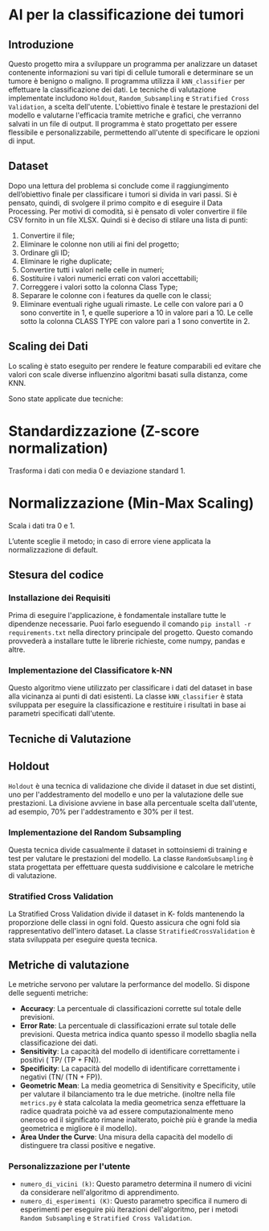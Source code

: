 # AI per la classificazione dei tumori

## Introduzione

Questo progetto mira a sviluppare un programma per analizzare un dataset contenente informazioni su vari tipi di cellule tumorali e determinare se un tumore è benigno o maligno. Il programma utilizza il `kNN_classifier` per effettuare la classificazione dei dati. Le tecniche di valutazione implementate includono `Holdout`, `Random_Subsampling` e `Stratified Cross Validation`, a scelta dell'utente. L'obiettivo finale è testare le prestazioni del modello e valutarne l'efficacia tramite metriche e grafici, che verranno salvati in un file di output. Il programma è stato progettato per essere flessibile e personalizzabile, permettendo all'utente di specificare le opzioni di input.

## Dataset
Dopo una lettura del problema si conclude come il raggiungimento dell’obiettivo finale per classificare i tumori si divida in vari passi. Si è pensato, quindi, di svolgere il primo compito e di eseguire il Data Processing. Per motivi di comodità, si è pensato di voler convertire il file CSV fornito in un file XLSX. Quindi si è deciso di stilare una lista di punti:

1)	Convertire il file;
2)	Eliminare le colonne non utili ai fini del progetto;
3)	Ordinare gli ID;
4)	Eliminare le righe duplicate;
5)	Convertire tutti i valori nelle celle in numeri;
6)	Sostituire i valori numerici errati con valori accettabili;
7)	Correggere i valori sotto la colonna Class Type;
8)	Separare le colonne con i features da quelle con le classi;
9)	Eliminare eventuali righe uguali rimaste.
Le celle con valore pari a 0 sono convertite in 1, e quelle superiore a 10 in valore pari a 10.
Le celle sotto la colonna CLASS TYPE con valore pari a 1 sono convertite in 2.

## Scaling dei Dati
Lo scaling è stato eseguito per rendere le feature comparabili ed evitare che valori con scale diverse influenzino algoritmi basati sulla distanza, come KNN.

Sono state applicate due tecniche:

# Standardizzazione (Z-score normalization)
Trasforma i dati con media 0 e deviazione standard 1.

# Normalizzazione (Min-Max Scaling)
Scala i dati tra 0 e 1.

L’utente sceglie il metodo; in caso di errore viene applicata la normalizzazione di default.

## Stesura del codice

### Installazione dei Requisiti

Prima di eseguire l'applicazione, è fondamentale installare tutte le dipendenze necessarie. Puoi farlo eseguendo il comando `pip install -r requirements.txt` nella directory principale del progetto. Questo comando provvederà a installare tutte le librerie richieste, come numpy, pandas e altre.

### Implementazione del Classificatore k-NN

Questo algoritmo viene utilizzato per classificare i dati del dataset in base alla vicinanza ai punti di dati esistenti. La classe `kNN_classifier` è stata sviluppata per eseguire la classificazione e restituire i risultati in base ai parametri specificati dall'utente.


## Tecniche di Valutazione
## Holdout
`Holdout` è una tecnica di validazione che divide il dataset in due set distinti, uno per l'addestramento del modello e uno per la valutazione delle sue prestazioni. La divisione avviene in base alla percentuale scelta dall'utente, ad esempio, 70% per l'addestramento e 30% per il test.

### Implementazione del Random Subsampling

Questa tecnica divide casualmente il dataset in sottoinsiemi di training e test per valutare le prestazioni del modello. La classe `RandomSubsampling` è stata progettata per effettuare questa suddivisione e calcolare le metriche di valutazione.

### Stratified Cross Validation

La Stratified Cross Validation divide il dataset in K- folds mantenendo la proporzione delle classi in ogni fold. Questo assicura che ogni fold sia rappresentativo dell'intero dataset. La classe `StratifiedCrossValidation` è stata sviluppata per eseguire questa tecnica.

## Metriche di valutazione

Le metriche servono per valutare la performance del modello. Si dispone delle seguenti metriche:
- **Accuracy**: La percentuale di classificazioni corrette sul totale delle previsioni.
- **Error Rate**: La percentuale di classificazioni errate sul totale delle previsioni. Questa metrica indica quanto spesso il modello sbaglia nella classificazione dei dati.
- **Sensitivity**: La capacità del modello di identificare correttamente i positivi ( TP/ (TP + FN)).
- **Specificity**: La capacità del modello di identificare correttamente i negativi (TN/ (TN + FP)).
- **Geometric Mean**: La media geometrica di Sensitivity e Specificity, utile per valutare il bilanciamento tra le due metriche. (inoltre nella file `metrics.py` è stata calcolata la media geometrica senza effettuare la radice quadrata poichè va ad essere computazionalmente meno oneroso ed il significato rimane inalterato, poichè più è grande la media geometrica e migliore è il modello).
- **Area Under the Curve**: Una misura della capacità del modello di distinguere tra classi positive e negative.

### Personalizzazione per l'utente

- `numero_di_vicini (k)`: Questo parametro determina il numero di vicini da considerare nell'algoritmo di apprendimento.
- `numero_di_esperimenti (K)`: Questo parametro specifica il numero di esperimenti per eseguire più iterazioni dell'algoritmo, per i metodi `Random Subsampling` e `Stratified Cross Validation`.

